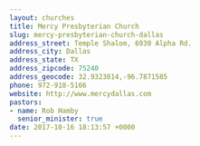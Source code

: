 ```yaml
---
layout: churches
title: Mercy Presbyterian Church
slug: mercy-presbyterian-church-dallas
address_street: Temple Shalom, 6930 Alpha Rd.
address_city: Dallas
address_state: TX
address_zipcode: 75240
address_geocode: 32.9323814,-96.7871585
phone: 972-918-5166
website: http://www.mercydallas.com
pastors:
- name: Rob Hamby
  senior_minister: true
date: 2017-10-16 18:13:57 +0000
---
```

